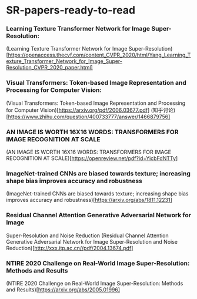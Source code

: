 # SR-papers-ready-to-read

### Learning Texture Transformer Network for Image Super-Resolution:
(Learning Texture Transformer Network for Image Super-Resolution)[https://openaccess.thecvf.com/content_CVPR_2020/html/Yang_Learning_Texture_Transformer_Network_for_Image_Super-Resolution_CVPR_2020_paper.html]

### Visual Transformers: Token-based Image Representation and Processing for Computer Vision:
(Visual Transformers: Token-based Image Representation and Processing for Computer Vision)[https://arxiv.org/pdf/2006.03677.pdf]
(知乎讨论)[https://www.zhihu.com/question/400733777/answer/1466879756]

### AN IMAGE IS WORTH 16X16 WORDS: TRANSFORMERS FOR IMAGE RECOGNITION AT SCALE
(AN IMAGE IS WORTH 16X16 WORDS: TRANSFORMERS FOR IMAGE RECOGNITION AT SCALE)[https://openreview.net/pdf?id=YicbFdNTTy]

### ImageNet-trained CNNs are biased towards texture; increasing shape bias improves accuracy and robustness
(ImageNet-trained CNNs are biased towards texture; increasing shape bias improves accuracy and robustness)[https://arxiv.org/abs/1811.12231]

### Residual Channel Attention Generative Adversarial Network for Image
Super-Resolution and Noise Reduction
(Residual Channel Attention Generative Adversarial Network for Image
Super-Resolution and Noise Reduction)[http://xxx.itp.ac.cn//pdf/2004.13674.pdf]

### NTIRE 2020 Challenge on Real-World Image Super-Resolution: Methods and Results
(NTIRE 2020 Challenge on Real-World Image Super-Resolution: Methods and Results)[https://arxiv.org/abs/2005.01996]
